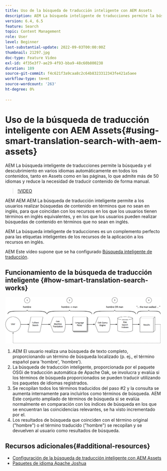```yaml
---
title: Uso de la búsqueda de traducción inteligente con AEM Assets
description: AEM La búsqueda inteligente de traducciones permite la búsqueda y el descubrimiento en varios idiomas automáticamente en todos los contenidos, tanto en Assets como en las páginas, lo que admite más de 50 idiomas y reduce la necesidad de traducir contenido de forma manual.
version: 6.4, 6.5
feature: Search
topic: Content Management
role: User
level: Beginner
last-substantial-update: 2022-09-03T00:00:00Z
thumbnail: 21297.jpg
doc-type: Feature Video
exl-id: 4f35e3f7-ae29-4f93-bba9-48c60b800238
duration: 189
source-git-commit: f4c621f3a9caa8c2c64b8323312343fe421a5aee
workflow-type: tm+mt
source-wordcount: '263'
ht-degree: 0%

---
```


# Uso de la búsqueda de traducción inteligente con AEM Assets{#using-smart-translation-search-with-aem-assets}

AEM La búsqueda inteligente de traducciones permite la búsqueda y el descubrimiento en varios idiomas automáticamente en todos los contenidos, tanto en Assets como en las páginas, lo que admite más de 50 idiomas y reduce la necesidad de traducir contenido de forma manual.

>[!VIDEO](https://video.tv.adobe.com/v/21297?quality=12&learn=on)

AEM AEM AEM La búsqueda de traducción inteligente permite a los usuarios realizar búsquedas de contenido en términos que no sean en inglés, para que coincidan con los recursos en los que los usuarios tienen términos en inglés equivalentes, y en los que los usuarios pueden realizar búsquedas de contenido en términos que no sean en inglés.

AEM La búsqueda inteligente de traducciones es un complemento perfecto para las etiquetas inteligentes de los recursos de la aplicación a los recursos en inglés.

AEM Este vídeo supone que se ha configurado [Búsqueda inteligente de traducción](smart-translation-search-technical-video-setup.md).

## Funcionamiento de la búsqueda de traducción inteligente {#how-smart-translation-search-works}

![Diagrama del flujo de búsqueda de traducción inteligente](assets/smart-translation-search-flow.png)

1. AEM El usuario realiza una búsqueda de texto completo, proporcionando un término de búsqueda localizado (p. ej., el término español para &#39;hombre&#39;, &#39;hombre&#39;).
2. La búsqueda de traducción inteligente, proporcionada por el paquete OSGi de traducción automática de Apache Oak, se involucra y evalúa si los términos de búsqueda proporcionados se pueden traducir utilizando los paquetes de idiomas registrados.
3. Se recopilan todos los términos traducidos del paso #2 y la consulta se aumenta internamente para incluirlos como términos de búsqueda. AEM Este conjunto ampliado de términos de búsqueda si se evalúa normalmente en comparación con los índices de búsqueda en los que se encuentran las coincidencias relevantes, se ha visto incrementado por el.
4. Los resultados de búsqueda que coinciden con el término original (&quot;hombre&quot;) o el término traducido (&quot;hombre&quot;) se recopilan y se devuelven al usuario como resultados de búsqueda.

## Recursos adicionales{#additional-resources}

* [Configuración de la búsqueda de traducción inteligente con AEM Assets](smart-translation-search-technical-video-setup.md)
* [Paquetes de idioma Apache Joshua](https://cwiki.apache.org/confluence/display/JOSHUA/Language+Packs)
